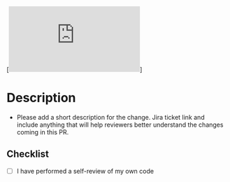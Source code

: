 [![Coverage Badge](https://img.shields.io/endpoint?url=https://gist.githubusercontent.com/perryqh/be2fa5413124206272dbc700f3201f5a/raw/db_blaster__<branch>.json)]

# Description

* Please add a short description for the change. Jira ticket link and include anything that will help reviewers better understand the changes coming in this PR.

## Checklist

* [ ] I have performed a self-review of my own code
